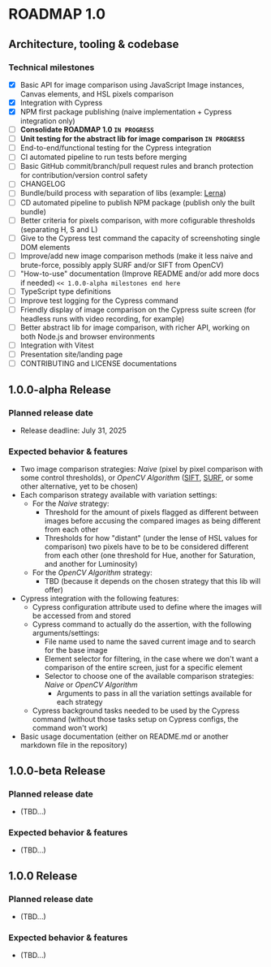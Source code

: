 ROADMAP 1.0
===========

## Architecture, tooling & codebase
### Technical milestones
- [x] Basic API for image comparison using JavaScript Image instances, Canvas elements, and HSL pixels comparison
- [x] Integration with Cypress
- [x] NPM first package publishing (naive implementation + Cypress integration only)
- [ ] **Consolidate ROADMAP 1.0 `IN PROGRESS`**
- [ ] **Unit testing for the abstract lib for image comparison `IN PROGRESS`**
- [ ] End-to-end/functional testing for the Cypress integration
- [ ] CI automated pipeline to run tests before merging
- [ ] Basic GitHub commit/branch/pull request rules and branch protection for contribution/version control safety
- [ ] CHANGELOG
- [ ] Bundle/build process with separation of libs (example: [Lerna](https://lerna.js.org/))
- [ ] CD automated pipeline to publish NPM package (publish only the built bundle)
- [ ] Better criteria for pixels comparison, with more cofigurable thresholds (separating H, S and L)
- [ ] Give to the Cypress test command the capacity of screenshoting single DOM elements
- [ ] Improve/add new image comparison methods (make it less naive and brute-force, possibly apply SURF and/or SIFT from OpenCV)
- [ ] "How-to-use" documentation (Improve README and/or add more docs if needed) `<< 1.0.0-alpha milestones end here`
- [ ] TypeScript type definitions
- [ ] Improve test logging for the Cypress command
- [ ] Friendly display of image comparison on the Cypress suite screen (for headless runs with video recording, for example)
- [ ] Better abstract lib for image comparison, with richer API, working on both Node.js and browser environments
- [ ] Integration with Vitest
- [ ] Presentation site/landing page
- [ ] CONTRIBUTING and LICENSE documentations

## 1.0.0-alpha Release
### Planned release date
- Release deadline: July 31, 2025
### Expected behavior & features
- Two image comparison strategies: *Naive* (pixel by pixel comparison with some control thresholds), or *OpenCV Algorithm* ([SIFT](https://docs.opencv.org/4.x/da/df5/tutorial_py_sift_intro.html), [SURF](https://docs.opencv.org/4.x/df/dd2/tutorial_py_surf_intro.html), or some other alternative, yet to be chosen)
- Each comparison strategy available with variation settings:
  - For the *Naive* strategy:
    - Threshold for the amount of pixels flagged as different between images before accusing the compared images as being different from each other
    - Thresholds for how "distant" (under the lense of HSL values for comparison) two pixels have to be to be considered different from each other (one threshold for Hue, another for Saturation, and another for Luminosity)
  - For the *OpenCV Algorithm* strategy:
    - TBD (because it depends on the chosen strategy that this lib will offer)
- Cypress integration with the following features:
  - Cypress configuration attribute used to define where the images will be accessed from and stored
  - Cypress command to actually do the assertion, with the following arguments/settings:
    - File name used to name the saved current image and to search for the base image
    - Element selector for filtering, in the case where we don't want a comparison of the entire screen, just for a specific element
    - Selector to choose one of the available comparison strategies: *Naive* or *OpenCV Algorithm*
      - Arguments to pass in all the variation settings available for each strategy
  - Cypress background tasks needed to be used by the Cypress command (without those tasks setup on Cypress configs, the command won't work)
- Basic usage documentation (either on README.md or another markdown file in the repository)

## 1.0.0-beta Release
### Planned release date
- (TBD...)
### Expected behavior & features
- (TBD...)

## 1.0.0 Release
### Planned release date
- (TBD...)
### Expected behavior & features
- (TBD...)
